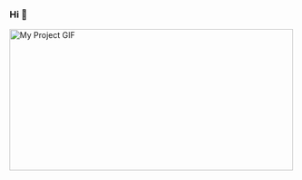 ### Hi 👋

<img src="https://user-images.githubusercontent.com/86560208/136267934-a52e8f78-e07e-44be-b946-a936b6a906c5.gif" alt="My Project GIF" width="500" height="250">
<!--
**I-Zafirov/I-Zafirov** is a ✨ _special_ ✨ repository because its `README.md` (this file) appears on your GitHub profile.

Here are some ideas to get you started:

- 🔭 I’m currently working on ...
- 🌱 I’m currently learning ...
- 👯 I’m looking to collaborate on ...
- 🤔 I’m looking for help with ...
- 💬 Ask me about ...
- 📫 How to reach me: ...
- 😄 Pronouns: ...
- ⚡ Fun fact: ...
-->
